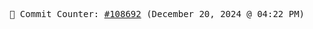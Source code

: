 <p align="center">
    <samp>
        📮 Commit Counter: <a href="https://github.com/Javascript-void0/Javascript-void0/commits/main">#108692</a> (December 20, 2024 @ 04:22 PM)
    </samp>
</p>
